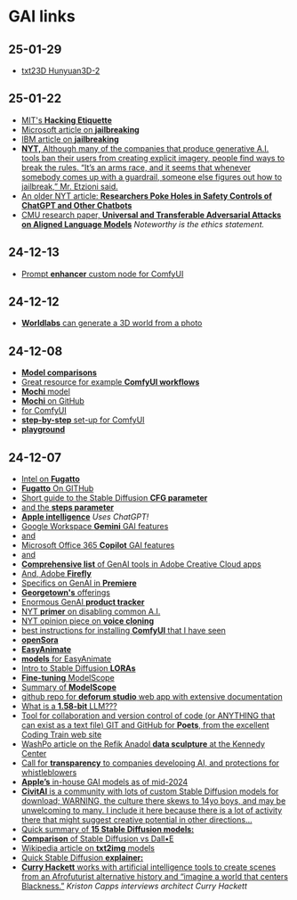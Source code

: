 # GAI links

## 25-01-29
- [txt23D Hunyuan3D-2](https://pinokio.computer/item?uri=https://github.com/pinokiofactory/Hunyuan3D-2)


## 25-01-22
- [MIT's **Hacking Etiquette**](https://handbook.mit.edu/hacking#:~:text=Hacking%20is%20a%20long%2Dstanding,that%20demonstrate%20ingenuity%20and%20cleverness.)
- [Microsoft article on **jailbreaking**](https://www.microsoft.com/en-us/security/blog/2024/06/04/ai-jailbreaks-what-they-are-and-how-they-can-be-mitigated/)
- [IBM article on **jailbreaking**](https://www.ibm.com/think/insights/ai-jailbreak)
- [**NYT,** Although many of the companies that produce generative A.I. tools ban their users from creating explicit imagery, people find ways to break the rules. “It’s an arms race, and it seems that whenever somebody comes up with a guardrail, someone else figures out how to jailbreak,” Mr. Etzioni said.](https://www.nytimes.com/2024/01/26/arts/music/taylor-swift-ai-fake-images.html)
- [An older NYT article: **Researchers Poke Holes in Safety Controls of ChatGPT and Other Chatbots**](https://www.nytimes.com/2023/07/27/business/ai-chatgpt-safety-research.html)
- [CMU research paper, **Universal and Transferable Adversarial Attacks on Aligned Language Models**](https://llm-attacks.org/) *Noteworthy is the ethics statement.*


## 24-12-13
- [Prompt **enhancer** custom node for ComfyUI](https://github.com/marduk191/ComfyUI-Fluxpromptenhancer)

## 24-12-12
- [**Worldlabs** can generate a 3D world from a photo](https://www.worldlabs.ai/blog)

## 24-12-08
- [**Model comparisons**](https://artificialanalysis.ai/)
- [Great resource for example **ComfyUI workflows** ](https://comfyanonymous.github.io/ComfyUI_examples/)
- [**Mochi** model](https://www.genmo.ai/blog)
- [**Mochi** on GitHub](https://github.com/genmoai/mochi)
- [for ComfyUI](https://comfyanonymous.github.io/ComfyUI_examples/mochi/)
- [**step-by-step** set-up for ComfyUI](https://stable-diffusion-art.com/mochi-comfyui/)
- [**playground**](https://mochi1ai.com/playground)

## 24-12-07
- [Intel on **Fugatto**](https://www.theverge.com/2024/11/25/24305584/nvidia-fugatto-ai-audio-generator-music)
- [**Fugatto** On GITHub](https://fugatto.github.io/)
- [Short guide to the Stable Diffusion **CFG parameter**](https://getimg.ai/guides/interactive-guide-to-stable-diffusion-guidance-scale-parameter)
- [and the **steps parameter**](https://getimg.ai/guides/interactive-guide-to-stable-diffusion-steps-parameter)
- [**Apple intelligence**](https://www.apple.com/apple-intelligence/) *Uses ChatGPT!*
- [Google Workspace **Gemini** GAI features](https://workspace.google.com/blog/product-announcements/generative-ai)
- [and](https://workspace.google.com/solutions/ai/)
- [Microsoft Office 365 **Copilot** GAI features](https://blogs.microsoft.com/blog/2023/03/16/introducing-microsoft-365-copilot-your-copilot-for-work/)
- [and](https://www.microsoft.com/en-us/microsoft-365/copilot#keyfeatures)
- [**Comprehensive list** of GenAI tools in Adobe Creative Cloud apps](https://www.adobe.com/ai/overview/features.html)
- [And, Adobe **Firefly**](https://www.adobe.com/products/firefly.html)
- [Specifics on GenAI in **Premiere**](https://www.adobe.com/products/premiere/ai-video-editing.html)
- [**Georgetown's** offerings](https://guides.library.georgetown.edu/ai/tools)
- [Enormous GenAI **product tracker**](https://sr.ithaka.org/our-work/generative-ai-product-tracker/)
- [NYT **primer** on disabling common A.I.](https://nytimes.com/2024/10/09/technology/personaltech/turn-off-ai-overviews-google-meta.html)
- [NYT opinion piece on **voice cloning**](https://www.nytimes.com/2024/10/10/opinion/ai-voice-telemarketers.html)
- [best instructions for installing **ComfyUI** that I have seen](https://medium.com/@tchpnk/comfyui-on-apple-silicon-from-scratch-2024-58def01a3319)
- [**openSora**](https://github.com/hpcaitech/Open-Sora)
- [**EasyAnimate** ](https://github.com/aigc-apps/EasyAnimate/)
- [**models** for EasyAnimate ](https://comfy.icu/extension/chaojie__ComfyUI-EasyAnimate)
- [Intro to Stable Diffusion **LORAs**](https://civitai.com/articles/2099/lora-models-and-how-to-use-them-with-stable-diffusion-by-thinkdiffusion)
- [**Fine-tuning** ModelScope](https://github.com/ExponentialML/Text-To-Video-Finetuning)
- [Summary of **ModelScope**](https://modelscope.cn/models/iic/text-to-video-synthesis/summary)
- [github repo for **deforum studio** web app with extensive documentation](https://deforum.github.io/)
- [What is a **1.58-bit** LLM???](https://medium.com/@arunnanda/understanding-1-58-bit-large-language-models-88373010974a)
- [Tool for collaboration and version control of code (or ANYTHING that can exist as a text file) GIT and GitHub for **Poets**, from the excellent Coding Train web site](https://thecodingtrain.com/tracks/git-and-github-for-poets)
- [WashPo article on the Refik Anadol **data sculpture** at the Kennedy Center](https://www.washingtonpost.com/dc-md-va/2024/09/11/refik-anadol-dvorak-dreams-kennedy-center/)
- [Call for **transparency** to companies developing AI, and protections for whistleblowers](https://righttowarn.ai/)
- [**Apple’s** in-house GAI models as of mid-2024](https://machinelearning.apple.com/research/introducing-apple-foundation-models)
- [**CivitAI** is a community with lots of custom Stable Diffusion models for download; WARNING, the culture there skews to 14yo boys, and may be unwelcoming to many. I include it here because there is a lot of activity there that might suggest creative potential in other directions…](https://civitai.com/)
- [Quick summary of **15 Stable Diffusion models:**](https://openaijourney.com/best-stable-diffusion-models/)
- [**Comparison** of Stable Diffusion vs Dall•E](https://zapier.com/blog/stable-diffusion-vs-dalle/)
- [Wikipedia article on **txt2img** models](https://en.wikipedia.org/wiki/Text-to-image_model)
- [Quick Stable Diffusion **explainer:**](https://poloclub.github.io/diffusion-explainer/#:~:text=Stable%20Diffusion%20is%20a%20text,bunny%20%E2%80%94%20in%20a%20few%20seconds.)
- [**Curry Hackett** works with artificial intelligence tools to create scenes from an Afrofuturist alternative history and “imagine a world that centers Blackness.”](https://www.bloomberg.com/news/features/2023-09-23/with-ai-an-architect-imagines-a-world-that-centers-blackness) *Kriston Capps interviews architect Curry Hackett*
